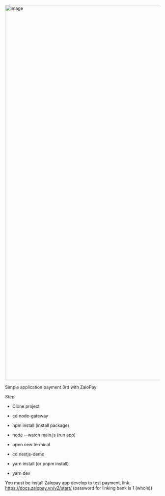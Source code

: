 <img width="1216" alt="image" src="https://github.com/dzungmv/zalopay-gateway-nodejs-nextjs/assets/73343708/127b3d4b-562d-4136-a18a-16588fe4d557">

Simple application payment 3rd with ZaloPay

Step:
- Clone project
- cd node-gateway
- npm install (install package)
- node --watch main.js (run app)

- open new terminal
- cd nextjs-demo
- yarn install (or pnpm install)
- yarn dev 

You must be install Zalopay app develop to test payment, link: https://docs.zalopay.vn/v2/start/ (password for linking bank is 1 (whole))

